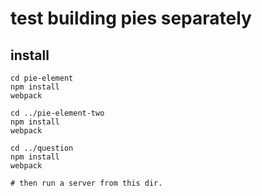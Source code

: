 # test building pies separately

## install

```shell
cd pie-element
npm install
webpack

cd ../pie-element-two
npm install 
webpack

cd ../question
npm install
webpack

# then run a server from this dir.
```
